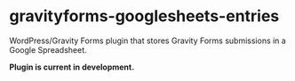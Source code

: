 # gravityforms-googlesheets-entries
WordPress/Gravity Forms plugin that stores Gravity Forms submissions in a Google Spreadsheet.

**Plugin is current in development.**
